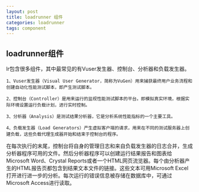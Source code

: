 ```yaml
---
layout: post
title: loadrunner 组件
categories: loadrunner
tags: component
---
```


## loadrunner组件

lr包含很多组件，其中最常见的有Vuser发生器、控制台、分析器和负载发生器。

	1、Vuser发生器（Visual User Generator，简称为VuGen）用来捕获最终用户业务流程和创建自动化性能测试脚本，即产生测试脚本。

	2、控制台（Controller）是用来运行的监视性能测试脚本的平台。即模拟真实环境，根据实际环境设置运行负载计划，进行实时控制。

	3、分析器（Analysis）是测试结果分析器，它是分析系统性能指标的一个主要工具。

	4、负载发生器（Load Generators）产生虚拟客户端的请求，用来在不同的测试服务器上创建负载，这些负载代理生成器开始和结束于控制台的程序。

在每次执行的末尾，控制台将自身的管理日志和来自负载发生器的日志合并，生成分析器程序可用的文件。然后分析器程序可以创建运行结果报告和图表给 Microsoft Word、Crystal Reports或者一个HTML网页流览器。每个由分析器产生的HTML报告页都包含到结果文本文件的链接。这些文本可用Microsoft Excel打开进行进一步的分析。每次运行的错误信息被存储在数据库中，可通过Microsoft Access进行读取。
